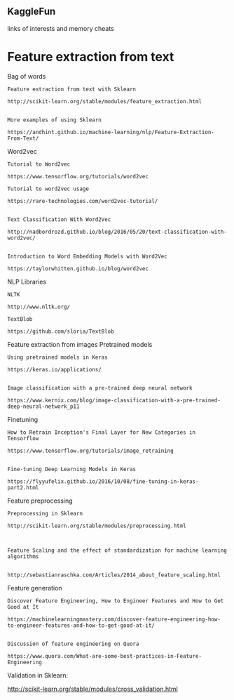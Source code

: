 ## KaggleFun
links of interests and memory cheats


# Feature extraction from text

Bag of words

    Feature extraction from text with Sklearn
    
    http://scikit-learn.org/stable/modules/feature_extraction.html
    
    
    More examples of using Sklearn
    
    https://andhint.github.io/machine-learning/nlp/Feature-Extraction-From-Text/
    

Word2vec

    Tutorial to Word2vec
    
    https://www.tensorflow.org/tutorials/word2vec
    
    Tutorial to word2vec usage
    
    https://rare-technologies.com/word2vec-tutorial/
    
    
    Text Classification With Word2Vec
    
    http://nadbordrozd.github.io/blog/2016/05/20/text-classification-with-word2vec/
    
    
    Introduction to Word Embedding Models with Word2Vec
    
    https://taylorwhitten.github.io/blog/word2vec
    

NLP Libraries

    NLTK
    
    http://www.nltk.org/
    
    TextBlob
    
    https://github.com/sloria/TextBlob
    

Feature extraction from images
Pretrained models

    Using pretrained models in Keras
    
    https://keras.io/applications/
    
    
    Image classification with a pre-trained deep neural network
    
    https://www.kernix.com/blog/image-classification-with-a-pre-trained-deep-neural-network_p11
    

Finetuning

    How to Retrain Inception's Final Layer for New Categories in Tensorflow
    
    https://www.tensorflow.org/tutorials/image_retraining
    
    
    Fine-tuning Deep Learning Models in Keras
    
    https://flyyufelix.github.io/2016/10/08/fine-tuning-in-keras-part2.html




Feature preprocessing

    Preprocessing in Sklearn
    
    http://scikit-learn.org/stable/modules/preprocessing.html



    Feature Scaling and the effect of standardization for machine learning algorithms
    
    
    http://sebastianraschka.com/Articles/2014_about_feature_scaling.html


Feature generation

    Discover Feature Engineering, How to Engineer Features and How to Get Good at It
    
    https://machinelearningmastery.com/discover-feature-engineering-how-to-engineer-features-and-how-to-get-good-at-it/
    
    
    Discussion of feature engineering on Quora
    
    https://www.quora.com/What-are-some-best-practices-in-Feature-Engineering


Validation in Sklearn:

   http://scikit-learn.org/stable/modules/cross_validation.html



